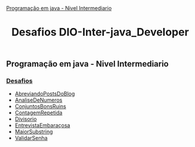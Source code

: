 <!Doctype html>
<html lang="pt-br">
<head><u>Programação em java - Nivel Intermediario</u></head>
<body>
<header>
<h1>Desafios DIO-Inter-java_Developer<h1>
</header>
<p><h2>Programação em java - Nivel Intermediario</h2></p>
<p>
<h3><a href="https://github.com/LoveneykensPhilogene/Projeto-Desafios-DIO-Inter-Java-Development ">Desafios</a></h3>
<ul>
<li><a href="https://github.com/LoveneykensPhilogene/Projeto-Desafios-DIO-Inter-Java-Development ">AbreviandoPostsDoBlog</a></li>

<li><a href="https://github.com/LoveneykensPhilogene/Projeto-Desafios-DIO-Inter-Java-Development ">AnaliseDeNumeros</a></li>

<li><a href=" https://github.com/LoveneykensPhilogene/Projeto-Desafios-DIO-Inter-Java-Development">ConjuntosBonsRuins</a></li>

<li><a href="https://github.com/LoveneykensPhilogene/Projeto-Desafios-DIO-Inter-Java-Development ">ContagemRepetida</a></li>

<li><a href=" https://github.com/LoveneykensPhilogene/Projeto-Desafios-DIO-Inter-Java-Development">Divisorio</a></li>

<li><a href=" https://github.com/LoveneykensPhilogene/Projeto-Desafios-DIO-Inter-Java-Development">EntrevistaEmbaraçosa</a></li>

<li><a href=" https://github.com/LoveneykensPhilogene/Projeto-Desafios-DIO-Inter-Java-Development">MaiorSubstring</a></li>

<li><a href="https://github.com/LoveneykensPhilogene/Projeto-Desafios-DIO-Inter-Java-Development ">ValidarSenha</a></li>
</ul>
</p>
</body>
<footer></footer>
</html>